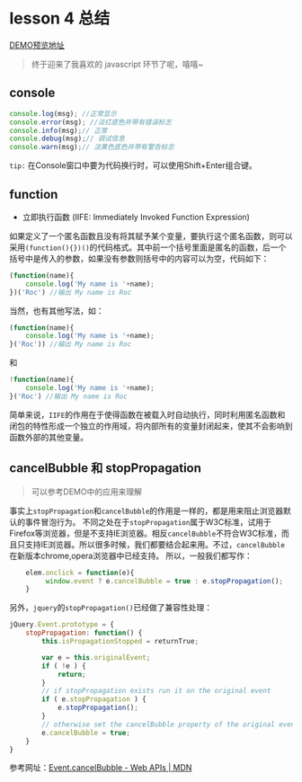 # lesson 4 总结
[DEMO预览地址](http://htmlpreview.github.io/?https://github.com/rocwangv/html5-learning/blob/master/lesson4/index.html)

> 终于迎来了我喜欢的 javascript 环节了呢，嘻嘻~

## console

```js
console.log(msg); //正常显示
console.error(msg); //淡红底色并带有错误标志
console.info(msg);// 正常
console.debug(msg);// 调试信息
console.warn(msg);// 淡黄色底色并带有警告标志
```

`tip:` 在Console窗口中要为代码换行时，可以使用Shift+Enter组合键。

## function

* 立即执行函数 (IIFE: Immediately Invoked Function Expression)

如果定义了一个匿名函数且没有将其赋予某个变量，要执行这个匿名函数，则可以采用`(function(){})()`的代码格式。其中前一个括号里面是匿名的函数，后一个括号中是传入的参数，如果没有参数则括号中的内容可以为空，代码如下：

```js
(function(name){
    console.log('My name is '+name);
})('Roc') //输出 My name is Roc
```
当然，也有其他写法，如：

```js
(function(name){
    console.log('My name is '+name);
}('Roc')) //输出 My name is Roc
```
和

```js
!function(name){
    console.log('My name is '+name);
}('Roc') //输出 My name is Roc
```
简单来说，`IIFE`的作用在于使得函数在被载入时自动执行，同时利用匿名函数和闭包的特性形成一个独立的作用域，将内部所有的变量封闭起来，使其不会影响到函数外部的其他变量。

## cancelBubble 和 stopPropagation

> 可以参考DEMO中的应用来理解

事实上`stopPropagation`和`cancelBubble`的作用是一样的，都是用来阻止浏览器默认的事件冒泡行为。
不同之处在于`stopPropagation`属于W3C标准，试用于Firefox等浏览器，但是不支持IE浏览器。相反`cancelBubble`不符合W3C标准，而且只支持IE浏览器。所以很多时候，我们都要结合起来用。不过，`cancelBubble`在新版本chrome,opera浏览器中已经支持。
所以，一般我们都写作：

```js
    elem.onclick = function(e){
         window.event ? e.cancelBubble = true : e.stopPropagation();
    }
```
另外，`jquery`的`stopPropagation()`已经做了兼容性处理：

```js
jQuery.Event.prototype = {
    stopPropagation: function() {
        this.isPropagationStopped = returnTrue;

        var e = this.originalEvent;
        if ( !e ) {
            return;
        }
        // if stopPropagation exists run it on the original event
        if ( e.stopPropagation ) {
            e.stopPropagation();
        }
        // otherwise set the cancelBubble property of the original event to true (IE)
        e.cancelBubble = true;
    }
}
```

参考网址：[Event.cancelBubble - Web APIs | MDN](https://developer.mozilla.org/en-US/docs/Web/API/Event/cancelBubble)

